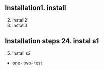 ## Installation1. install 
2. install2 
3. install3 
## Installation steps 24. instal s1 
5. install s2 
- one- two- test